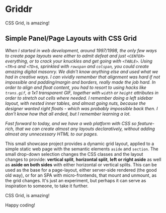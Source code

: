 Griddr
======

CSS Grid, is amazing!

## Simple Panel/Page Layouts with CSS Grid

_When I started in web development, around 1997/1998, the only few ways to
 create page layouts were either to admit defeat and just `<CENTER>`
 everything, or to crack your knuckles and get going with `<TABLE>`.
 Using `<TR>`s and `<TD>`s, sprinkled with `rowspan` and `colspan`, you could 
 create amazing digital masonry. We didn't know anything else and used what we
 had in creative ways. I can vividly remember that alignment was hard if not
 impossible and padding/margin and borders, really made the job hard. In order
 to align and float content, you had to resort to using hacks like `trans.gif`,
 a 1x1 transparent GIF, together with `width` or `height` attributes in order
 to stretch out cells where needed. I remember doing a left sidebar layout,
 with nested inner tables, and almost going nuts, because the designer wanted
 right floats - which was probably impossible back then. I don't know how that
 all ended, but I remember learning a lot._

_Fast forward to today, and we have a web platform with CSS so feature-rich,
 that we can create almost any layouts declaratively, without adding almost any
 unnecessary HTML to our pages._

This small showcase project provides a dynamic grid layout, applied to a simple
static web page with the semantic elements `aside` and `section`. The small
drop-down selection changes the CSS classes and the layout changes to provide:
**vertical split**, **horizontal split**, **left or right aside** as well as
**aside on both sides** with either horizontal or vertical splits. This can be
used as the base for a page-layout, either server-side rendered (the good old
way), or for an SPA with micro-frontends, that mount and unmount, as the grid
changes. It's just an experiment, but perhaps it can serve as inspiration to
someone, to take it further.

CSS Grid, is amazing!

Happy coding!